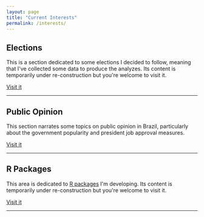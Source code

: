 ```yaml
---
layout: page
title: "Current Interests"
permalink: /interests/
---
```


## Elections
This is a section dedicated to some elections I decided to follow, meaning that I've collected some data to produce the analyzes. Its content is temporarily under re-construction but you're welcome to visit it.

<a class="graybutton" href="/interests/elections">Visit it</a>
<br>
<hr/>

## Public Opinion
This section narrates some topics on public opinion in Brazil, particularly about the government popularity and president job approval measures.

<a class="graybutton" href="/interests/opinion">Visit it</a>
<br>
<hr/>

## R Packages
This area is dedicated to <a href="/interests/software/"> R packages</a> I'm developing. Its content is temporarily under re-construction but you're welcome to visit it.

<a class="graybutton" href="/interests/R/">Visit it</a>
<br>
<hr/>
